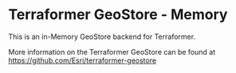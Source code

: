 # Terraformer GeoStore - Memory

This is an in-Memory GeoStore backend for Terraformer.

More information on the Terraformer GeoStore can be found at https://github.com/Esri/terraformer-geostore
